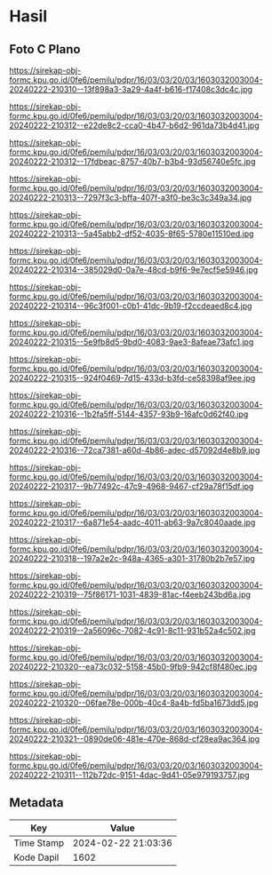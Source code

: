 # Hasil

## Foto C Plano

https://sirekap-obj-formc.kpu.go.id/0fe6/pemilu/pdpr/16/03/03/20/03/1603032003004-20240222-210310--13f898a3-3a29-4a4f-b616-f17408c3dc4c.jpg

https://sirekap-obj-formc.kpu.go.id/0fe6/pemilu/pdpr/16/03/03/20/03/1603032003004-20240222-210312--e22de8c2-cca0-4b47-b6d2-961da73b4d41.jpg

https://sirekap-obj-formc.kpu.go.id/0fe6/pemilu/pdpr/16/03/03/20/03/1603032003004-20240222-210312--17fdbeac-8757-40b7-b3b4-93d56740e5fc.jpg

https://sirekap-obj-formc.kpu.go.id/0fe6/pemilu/pdpr/16/03/03/20/03/1603032003004-20240222-210313--7297f3c3-bffa-407f-a3f0-be3c3c349a34.jpg

https://sirekap-obj-formc.kpu.go.id/0fe6/pemilu/pdpr/16/03/03/20/03/1603032003004-20240222-210313--5a45abb2-df52-4035-8f65-5780e11510ed.jpg

https://sirekap-obj-formc.kpu.go.id/0fe6/pemilu/pdpr/16/03/03/20/03/1603032003004-20240222-210314--385029d0-0a7e-48cd-b9f6-9e7ecf5e5946.jpg

https://sirekap-obj-formc.kpu.go.id/0fe6/pemilu/pdpr/16/03/03/20/03/1603032003004-20240222-210314--96c3f001-c0b1-41dc-9b19-f2ccdeaed8c4.jpg

https://sirekap-obj-formc.kpu.go.id/0fe6/pemilu/pdpr/16/03/03/20/03/1603032003004-20240222-210315--5e9fb8d5-9bd0-4083-9ae3-8afeae73afc1.jpg

https://sirekap-obj-formc.kpu.go.id/0fe6/pemilu/pdpr/16/03/03/20/03/1603032003004-20240222-210315--924f0469-7d15-433d-b3fd-ce58398af9ee.jpg

https://sirekap-obj-formc.kpu.go.id/0fe6/pemilu/pdpr/16/03/03/20/03/1603032003004-20240222-210316--1b2fa5ff-5144-4357-93b9-16afc0d62f40.jpg

https://sirekap-obj-formc.kpu.go.id/0fe6/pemilu/pdpr/16/03/03/20/03/1603032003004-20240222-210316--72ca7381-a60d-4b86-adec-d57092d4e8b9.jpg

https://sirekap-obj-formc.kpu.go.id/0fe6/pemilu/pdpr/16/03/03/20/03/1603032003004-20240222-210317--9b77492c-47c9-4968-9467-cf29a78f15df.jpg

https://sirekap-obj-formc.kpu.go.id/0fe6/pemilu/pdpr/16/03/03/20/03/1603032003004-20240222-210317--6a871e54-aadc-4011-ab63-9a7c8040aade.jpg

https://sirekap-obj-formc.kpu.go.id/0fe6/pemilu/pdpr/16/03/03/20/03/1603032003004-20240222-210318--197a2e2c-948a-4365-a301-31780b2b7e57.jpg

https://sirekap-obj-formc.kpu.go.id/0fe6/pemilu/pdpr/16/03/03/20/03/1603032003004-20240222-210319--75f86171-1031-4839-81ac-f4eeb243bd6a.jpg

https://sirekap-obj-formc.kpu.go.id/0fe6/pemilu/pdpr/16/03/03/20/03/1603032003004-20240222-210319--2a56096c-7082-4c91-8c11-931b52a4c502.jpg

https://sirekap-obj-formc.kpu.go.id/0fe6/pemilu/pdpr/16/03/03/20/03/1603032003004-20240222-210320--ea73c032-5158-45b0-9fb9-942cf8f480ec.jpg

https://sirekap-obj-formc.kpu.go.id/0fe6/pemilu/pdpr/16/03/03/20/03/1603032003004-20240222-210320--06fae78e-000b-40c4-8a4b-fd5ba1673dd5.jpg

https://sirekap-obj-formc.kpu.go.id/0fe6/pemilu/pdpr/16/03/03/20/03/1603032003004-20240222-210321--0890de06-481e-470e-868d-cf28ea9ac364.jpg

https://sirekap-obj-formc.kpu.go.id/0fe6/pemilu/pdpr/16/03/03/20/03/1603032003004-20240222-210311--112b72dc-9151-4dac-9d41-05e979193757.jpg


## Metadata

| Key        | Value               |
| ---------- | ------------------- |
| Time Stamp | 2024-02-22 21:03:36 |
| Kode Dapil | 1602                |



